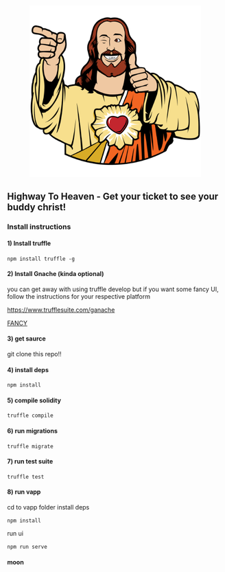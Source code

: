 <div align="center">
  <img alt="ReDoc logo" src="https://github.com/nshCore/highwayToHeaven-dapp/blob/master/vapp/src/assets/buddyChrist.png" width="400px" />
</div>

## Highway To Heaven - Get your ticket to see your buddy christ!

### Install instructions

#### 1) Install truffle

```
npm install truffle -g
```

#### 2) Install Gnache (kinda optional)

you can get away with using truffle develop but if you want some fancy UI,
follow the instructions for your respective platform

https://www.trufflesuite.com/ganache

  [FANCY](https://media1.tenor.com/images/53063b73f6a39d86bfae9e6a30230779/tenor.gif)


#### 3) get saurce

git clone this repo!!


#### 4) install deps

```
npm install
```

#### 5) compile solidity

```
truffle compile
```

#### 6) run migrations

```
truffle migrate
```

#### 7) run test suite

```
truffle test
```

#### 8) run vapp

cd to vapp folder
install deps

```
npm install
```

run ui

```
npm run serve
```

#### moon